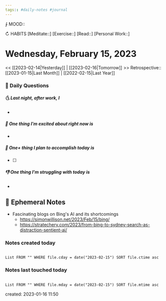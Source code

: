 ```yaml
---
tags:: #daily-notes #journal
---
```


⨑ MOOD::

↻ HABITS
[Meditate::]
[Exercise::]
[Read::]
[Personal Work::]

# Wednesday, February 15, 2023

\<\< [[2023-02-14|Yesterday]] | [[2023-02-16|Tomorrow]] >>
Retrospective:: [[2023-01-15|Last Month]] | [[2022-02-15|Last Year]]

### 📅 Daily Questions

##### 🌜 Last night, after work, I

-

##### 🙌 One thing I'm excited about right now is

-

##### 🚀 One+ thing I plan to accomplish today is

- [ ]

##### 👎 One thing I'm struggling with today is

-

## 📝 Ephemeral Notes

- Fascinating blogs on Bing's AI and its shortcomings
	* https://simonwillison.net/2023/Feb/15/bing/
	* https://stratechery.com/2023/from-bing-to-sydney-search-as-distraction-sentient-ai/

### Notes created today

```dataview

List FROM "" WHERE file.cday = date("2023-02-15") SORT file.ctime asc

```

### Notes last touched today

```dataview

List FROM "" WHERE file.mday = date("2023-02-15") SORT file.mtime asc

```

created: 2023-01-16 11:50
